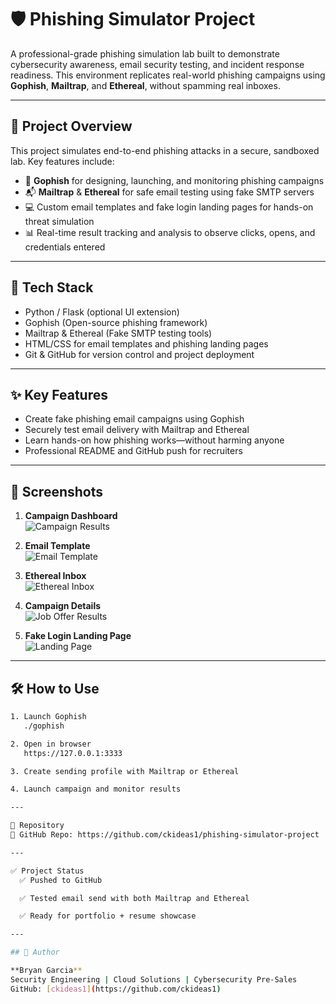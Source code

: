 # 🛡️ Phishing Simulator Project

A professional-grade phishing simulation lab built to demonstrate cybersecurity awareness, email security testing, and incident response readiness. This environment replicates real-world phishing campaigns using **Gophish**, **Mailtrap**, and **Ethereal**, without spamming real inboxes.

---

## 🚀 Project Overview

This project simulates end-to-end phishing attacks in a secure, sandboxed lab. Key features include:

- 🧠 **Gophish** for designing, launching, and monitoring phishing campaigns  
- 📬 **Mailtrap** & **Ethereal** for safe email testing using fake SMTP servers  
- 💻 Custom email templates and fake login landing pages for hands-on threat simulation  
- 📊 Real-time result tracking and analysis to observe clicks, opens, and credentials entered  

---

## 🔐 Tech Stack

- Python / Flask (optional UI extension)  
- Gophish (Open-source phishing framework)  
- Mailtrap & Ethereal (Fake SMTP testing tools)  
- HTML/CSS for email templates and phishing landing pages  
- Git & GitHub for version control and project deployment

---

## ✨ Key Features

- Create fake phishing email campaigns using Gophish
- Securely test email delivery with Mailtrap and Ethereal
- Learn hands-on how phishing works—without harming anyone
- Professional README and GitHub push for recruiters

---

## 📸 Screenshots

1. **Campaign Dashboard**  
   ![Campaign Results](assets/screenshots/campaign-results.png)

2. **Email Template**  
   ![Email Template](assets/screenshots/email-template.png)

3. **Ethereal Inbox**  
   ![Ethereal Inbox](assets/screenshots/ethereal-inbox.png)

4. **Campaign Details**  
   ![Job Offer Results](assets/screenshots/job-offer-results.png)

5. **Fake Login Landing Page**  
   ![Landing Page](assets/screenshots/landing-page.png)

---


## 🛠️ How to Use

```bash
1. Launch Gophish  
   ./gophish

2. Open in browser  
   https://127.0.0.1:3333

3. Create sending profile with Mailtrap or Ethereal

4. Launch campaign and monitor results

---

📂 Repository  
🔗 GitHub Repo: https://github.com/ckideas1/phishing-simulator-project

---

✅ Project Status
  ✅ Pushed to GitHub

  ✅ Tested email send with both Mailtrap and Ethereal

  ✅ Ready for portfolio + resume showcase

---

## 👤 Author

**Bryan Garcia**  
Security Engineering | Cloud Solutions | Cybersecurity Pre-Sales  
GitHub: [ckideas1](https://github.com/ckideas1)
